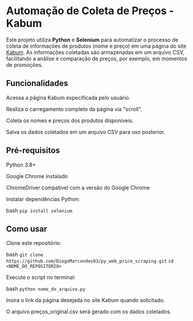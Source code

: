 # Automação de Coleta de Preços - Kabum
Este projeto utiliza **Python** e **Selenium** para automatizar o processo de coleta de informações de produtos (nome e preço) em uma página do site [Kabum](https://www.kabum.com.br/). As informações coletadas são armazenadas em um arquivo CSV, facilitando a análise e comparação de preços, por exemplo, em momentos de promoções.

## Funcionalidades
Acessa a página Kabum especificada pelo usuário.

Realiza o carregamento completo da página via "scroll".

Coleta os nomes e preços dos produtos disponíveis.

Salva os dados coletados em um arquivo CSV para uso posterior.

## Pré-requisitos
Python 3.8+

Google Chrome instalado

ChromeDriver compatível com a versão do Google Chrome

Instalar dependências Python:

bash
`pip install selenium`

## Como usar
Clone este repositório:

bash
`git clone https://github.com/DiogoMarcondes03/py_web_price_scraping.git`
`cd <NOME_DO_REPOSITORIO>`

Execute o script no terminal:

bash
`python nome_do_arquivo.py`

Insira o link da página desejada no site Kabum quando solicitado.

O arquivo preços_original.csv será gerado com os dados coletados.
